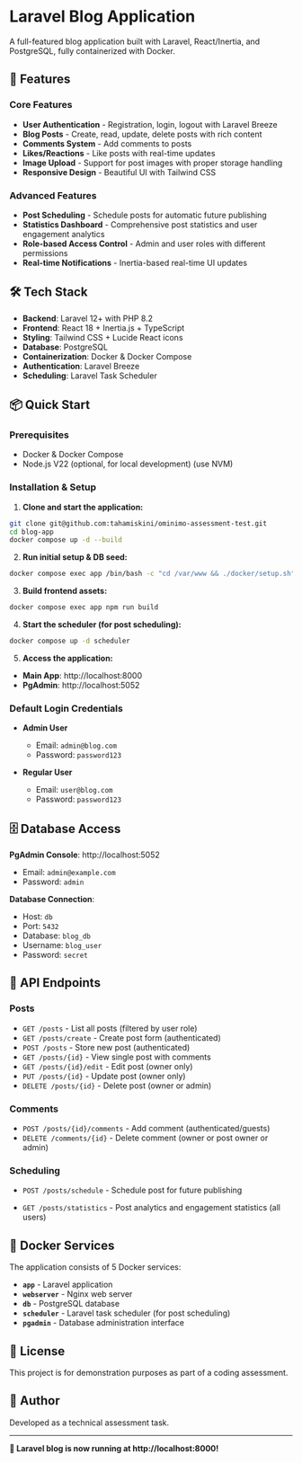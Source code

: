 # Laravel Blog Application

A full-featured blog application built with Laravel, React/Inertia, and PostgreSQL, fully containerized with Docker.

## 🚀 Features

### Core Features
- **User Authentication** - Registration, login, logout with Laravel Breeze
- **Blog Posts** - Create, read, update, delete posts with rich content
- **Comments System** - Add comments to posts
- **Likes/Reactions** - Like posts with real-time updates
- **Image Upload** - Support for post images with proper storage handling
- **Responsive Design** - Beautiful UI with Tailwind CSS

### Advanced Features
- **Post Scheduling** - Schedule posts for automatic future publishing
- **Statistics Dashboard** - Comprehensive post statistics and user engagement analytics
- **Role-based Access Control** - Admin and user roles with different permissions
- **Real-time Notifications** - Inertia-based real-time UI updates

## 🛠 Tech Stack

- **Backend**: Laravel 12+ with PHP 8.2
- **Frontend**: React 18 + Inertia.js + TypeScript
- **Styling**: Tailwind CSS + Lucide React icons
- **Database**: PostgreSQL
- **Containerization**: Docker & Docker Compose
- **Authentication**: Laravel Breeze
- **Scheduling**: Laravel Task Scheduler

## 📦 Quick Start

### Prerequisites
- Docker & Docker Compose
- Node.js V22 (optional, for local development) (use NVM)

### Installation & Setup

1. **Clone and start the application:**
```bash
git clone git@github.com:tahamiskini/ominimo-assessment-test.git
cd blog-app
docker compose up -d --build
```

2. **Run initial setup & DB seed:**
```bash
docker compose exec app /bin/bash -c "cd /var/www && ./docker/setup.sh" 
```

3. **Build frontend assets:**
```bash
docker compose exec app npm run build
```

4. **Start the scheduler (for post scheduling):**
```bash
docker compose up -d scheduler
```

5. **Access the application:**
- **Main App**: http://localhost:8000
- **PgAdmin**: http://localhost:5052

### Default Login Credentials

- **Admin User**
  - Email: `admin@blog.com`
  - Password: `password123`

- **Regular User**
  - Email: `user@blog.com`
  - Password: `password123`

## 🗄 Database Access

**PgAdmin Console**: http://localhost:5052
- Email: `admin@example.com`
- Password: `admin`

**Database Connection**:
- Host: `db`
- Port: `5432`
- Database: `blog_db`
- Username: `blog_user`
- Password: `secret`

## 🎯 API Endpoints

### Posts
- `GET /posts` - List all posts (filtered by user role)
- `GET /posts/create` - Create post form (authenticated)
- `POST /posts` - Store new post (authenticated)
- `GET /posts/{id}` - View single post with comments
- `GET /posts/{id}/edit` - Edit post (owner only)
- `PUT /posts/{id}` - Update post (owner only)
- `DELETE /posts/{id}` - Delete post (owner or admin)

### Comments
- `POST /posts/{id}/comments` - Add comment (authenticated/guests)
- `DELETE /comments/{id}` - Delete comment (owner or post owner or admin)

### Scheduling
- `POST /posts/schedule` - Schedule post for future publishing

- `GET /posts/statistics` - Post analytics and engagement statistics (all users)

## 🐳 Docker Services

The application consists of 5 Docker services:

- **`app`** - Laravel application
- **`webserver`** - Nginx web server
- **`db`** - PostgreSQL database
- **`scheduler`** - Laravel task scheduler (for post scheduling)
- **`pgadmin`** - Database administration interface



## 📝 License

This project is for demonstration purposes as part of a coding assessment.

## 👤 Author

Developed as a technical assessment task.

---

**🎉 Laravel blog is now running at http://localhost:8000!**